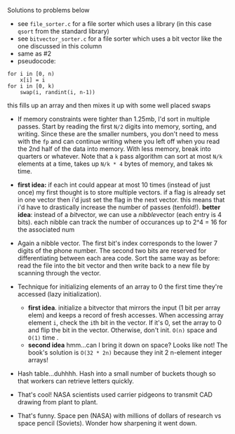 Solutions to problems below

* see `file_sorter.c` for a file sorter which uses a library (in this case `qsort` from the standard library)
* see `bitvector_sorter.c` for a file sorter which uses a bit vector like the one discussed in this column
* same as #2
* pseudocode:
```
for i in [0, n)
    x[i] = i
for i in [0, k)
    swap(i, randint(i, n-1))
```
this fills up an array and then mixes it up with some well placed swaps

* If memory constraints were tighter than 1.25mb, I'd sort in multiple passes. Start by reading the first `N/2` digits into memory, sorting, and writing.
Since these are the smaller numbers, you don't need to mess with the `fp` and can continue writing where you left off
when you read the 2nd half of the data into memory. With less memory, break into quarters or whatever. 
Note that a `k` pass algorithm can sort at most `N/k` elements at a time, takes up `N/k * 4` bytes of memory, and takes `Nk` time. 

* **first idea:** if each int could appear at most 10 times (instead of just once) my first thought is to store multiple vectors. if a flag is already set in
one vector then i'd just set the flag in the next vector. this means that i'd have to drastically increase the number of passes (tenfold!). 
**better idea**: instead of a *bit*vector, we can use a *nibble*vector (each entry is 4 bits). each nibble can track the number of occurances up to 2^4 = 16 for the associated num

* Again a nibble vector. The first bit's index corresponds to the lower 7 digits of the phone number. The second two bits are reserved for differentiating between each area code. Sort the same way as before: read the file into the bit vector and then write back to a new file by scanning through the vector. 

* Technique for initializing elements of an array to 0 the first time they're accessed (lazy initialization).
  * **first idea**. initialize a bitvector that mirrors the input (1 bit per array elem) and keeps a record of fresh accesses. When accessing array element `i`, check the `i`th bit in the vector. If it's 0, set the array to 0 and flip the bit in the vector. Otherwise, don't init. `O(n)` space and `O(1)` time .
  * **second idea** hmm...can I bring it down on space? Looks like not! The book's solution is `O(32 * 2n)` because they init 2 n-element integer arrays!

* Hash table...duhhhh. Hash into a small number of buckets though so that workers can retrieve letters quickly.

* That's cool! NASA scientists used carrier pidgeons to transmit CAD drawing from plant to plant.

* That's funny. Space pen (NASA) with millions of dollars of research vs space pencil (Soviets). Wonder how sharpening it went down.
